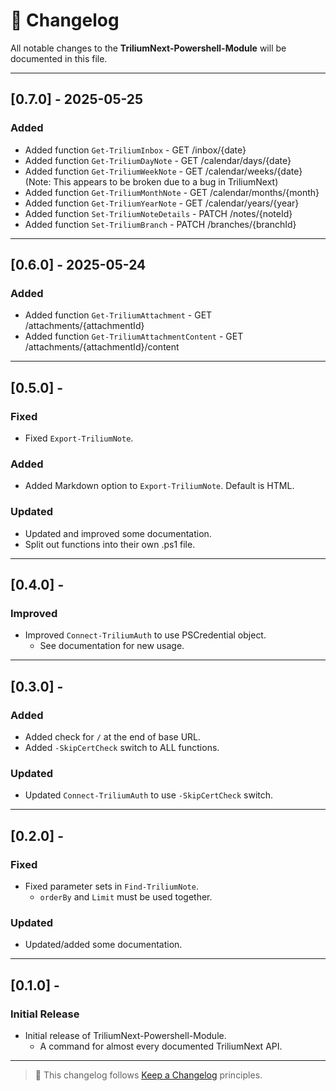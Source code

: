 # 📅 Changelog

All notable changes to the **TriliumNext-Powershell-Module** will be documented in this file.

---

## [0.7.0] - 2025-05-25

### Added

* Added function `Get-TriliumInbox` - GET /inbox/{date}
* Added function `Get-TriliumDayNote` - GET /calendar/days/{date}
* Added function `Get-TriliumWeekNote` - GET /calendar/weeks/{date} (Note: This appears to be broken due to a bug in TriliumNext)
* Added function `Get-TriliumMonthNote` - GET /calendar/months/{month}
* Added function `Get-TriliumYearNote` - GET /calendar/years/{year}
* Added function `Set-TriliumNoteDetails` - PATCH /notes/{noteId}
* Added function `Set-TriliumBranch` - PATCH /branches/{branchId}

---

## [0.6.0] - 2025-05-24

### Added

* Added function `Get-TriliumAttachment` - GET /attachments/{attachmentId}
* Added function `Get-TriliumAttachmentContent` - GET /attachments/{attachmentId}/content

---

## [0.5.0] - 

### Fixed

* Fixed `Export-TriliumNote`.

### Added

* Added Markdown option to `Export-TriliumNote`. Default is HTML.

### Updated

* Updated and improved some documentation.
* Split out functions into their own .ps1 file.

---

## [0.4.0] - 

### Improved

* Improved `Connect-TriliumAuth` to use PSCredential object.
  * See documentation for new usage.

---

## [0.3.0] - 

### Added

* Added check for `/` at the end of base URL.
* Added `-SkipCertCheck` switch to ALL functions.

### Updated

* Updated `Connect-TriliumAuth` to use `-SkipCertCheck` switch.

---

## [0.2.0] - 

### Fixed

* Fixed parameter sets in `Find-TriliumNote`.
  * `orderBy` and `Limit` must be used together.

### Updated

* Updated/added some documentation.

---

## [0.1.0] - 

### Initial Release

* Initial release of TriliumNext-Powershell-Module.
  * A command for almost every documented TriliumNext API.

---

> 📌 This changelog follows [Keep a Changelog](https://keepachangelog.com/en/1.0.0/) principles.
